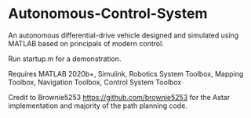 # Autonomous-Control-System
An autonomous differential-drive vehicle designed and simulated using MATLAB based on principals of modern control. 

Run startup.m for a demonstration.

Requires MATLAB 2020b+, Simulink, Robotics System Toolbox, Mapping Toolbox, Navigation Toolbox, Control System Toolbox

Credit to Brownie5253 https://github.com/brownie5253 for the Astar implementation and majority of the path planning code. 

